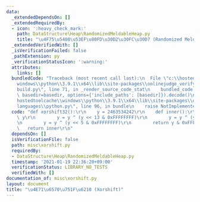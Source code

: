 ```yaml
---
data:
  _extendedDependsOn: []
  _extendedRequiredBy:
  - icon: ':heavy_check_mark:'
    path: DataStructure\Heap\RandomizedMeldableHeap.py
    title: "\u4F75\u5408\u53EF\u80FD\u30D2\u30FC\u30D7 (Randomized Meldable Heap)"
  _extendedVerifiedWith: []
  _isVerificationFailed: false
  _pathExtension: py
  _verificationStatusIcon: ':warning:'
  attributes:
    links: []
  bundledCode: "Traceback (most recent call last):\n  File \"c:\\hostedtoolcache\\\
    windows\\python\\3.9.1\\x64\\lib\\site-packages\\onlinejudge_verify\\documentation\\\
    build.py\", line 71, in _render_source_code_stat\n    bundled_code = language.bundle(stat.path,\
    \ basedir=basedir, options={'include_paths': [basedir]}).decode()\n  File \"c:\\\
    hostedtoolcache\\windows\\python\\3.9.1\\x64\\lib\\site-packages\\onlinejudge_verify\\\
    languages\\python.py\", line 96, in bundle\n    raise NotImplementedError\nNotImplementedError\n"
  code: "def xorshift32():\r\n    y = 2463534242\r\n    def inner():\r\n        nonlocal\
    \ y\r\n        y = y ^ (y << 13 & 0xFFFFFFFF)\r\n        y = y ^ (y >> 17 & 0xFFFFFFFF)\r\
    \n        y = y ^ (y << 5 & 0xFFFFFFFF)\r\n        return y & 0xFFFFFFFF\r\n \
    \   return inner\r\n"
  dependsOn: []
  isVerificationFile: false
  path: misc\xorshift.py
  requiredBy:
  - DataStructure\Heap\RandomizedMeldableHeap.py
  timestamp: '2021-01-19 22:36:20+09:00'
  verificationStatus: LIBRARY_NO_TESTS
  verifiedWith: []
documentation_of: misc\xorshift.py
layout: document
title: "\u4E71\u6570\u751F\u6210 (Xorshift)"
---
```

